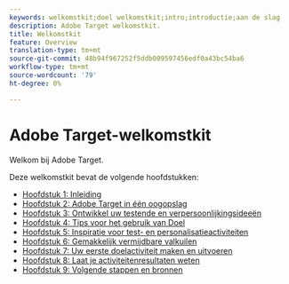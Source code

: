 ```yaml
---
keywords: welkomstkit;doel welkomstkit;intro;introductie;aan de slag
description: Adobe Target welkomstkit.
title: Welkomstkit
feature: Overview
translation-type: tm+mt
source-git-commit: 48b94f967252f5ddb009597456edf0a43bc54ba6
workflow-type: tm+mt
source-wordcount: '79'
ht-degree: 0%

---
```



# Adobe Target-welkomstkit

Welkom bij Adobe Target.

Deze welkomstkit bevat de volgende hoofdstukken:

* [Hoofdstuk 1: Inleiding](/help/c-intro/target-welcome-kit-1.md)
* [Hoofdstuk 2: Adobe Target in één oogopslag](/help/c-intro/target-welcome-kit-2.md)
* [Hoofdstuk 3: Ontwikkel uw testende en verpersoonlijkingsideeën](/help/c-intro/target-welcome-kit-3.md)
* [Hoofdstuk 4: Tips voor het gebruik van Doel](/help/c-intro/target-welcome-kit-4.md)
* [Hoofdstuk 5: Inspiratie voor test- en personalisatieactiviteiten](/help/c-intro/target-welcome-kit-5.md)
* [Hoofdstuk 6: Gemakkelijk vermijdbare valkuilen](/help/c-intro/target-welcome-kit-6.md)
* [Hoofdstuk 7: Uw eerste doelactiviteit maken en uitvoeren](/help/c-intro/target-welcome-kit-7.md)
* [Hoofdstuk 8: Laat je activiteitenresultaten weten](/help/c-intro/target-welcome-kit-8.md)
* [Hoofdstuk 9: Volgende stappen en bronnen](/help/c-intro/target-welcome-kit-9.md)
